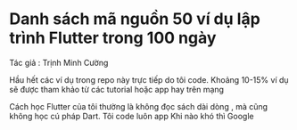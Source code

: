 # Danh sách mã nguồn 50 ví dụ lập trình Flutter trong 100 ngày

Tác giả : Trịnh Minh Cường

Hầu hết các ví dụ  trong repo này trực tiếp do tôi code. Khoảng 10-15% ví dụ sẽ
được tham khảo từ các tutorial hoặc app hay  trên mạng

Cách học Flutter của tôi thường là không đọc sách dài dòng , mà cũng không học cú pháp Dart. Tôi code luôn app
Khi nào khó thì Google
